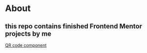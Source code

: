 # About
## this repo contains finished Frontend Mentor projects by me
[QR code component](https://mrsonmez.github.io/frontendmentor-projects/qrcodecomponent/)
